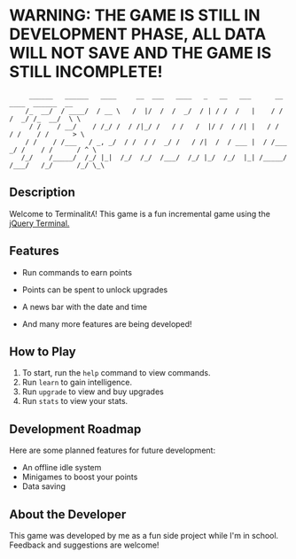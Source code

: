 #  **WARNING: THE GAME IS STILL IN DEVELOPMENT PHASE, ALL DATA WILL NOT SAVE AND THE GAME IS STILL INCOMPLETE!**


```
     ______   ______   ____     __  ___   ____   _   __   ___      __      ____  ______  __
    /_  __/  / ____/  / __ \   /  |/  /  /  _/  / | / /  /   |    / /     /  _/ /_  __/  \ \
     / /    / __/    / /_/ /  / /|_/ /   / /   /  |/ /  / /| |   / /      / /    / /      > \ 
    / /    / /___   / _, _/  / /  / /  _/ /   / /|  /  / ___ |  / /___  _/ /    / /      / ^ \ 
   /_/    /_____/  /_/ |_|  /_/  /_/  /___/  /_/ |_/  /_/  |_| /_____/ /___/   /_/      /_/ \_\
   ```

## Description
Welcome to Terminalitʎ! This game is a fun incremental game using the [jQuery Terminal.](https://terminal.jcubic.pl/) 

## Features

- Run commands to earn points
- Points can be spent to unlock upgrades
- A news bar with the date and time

- And many more features are being developed!

## How to Play

1. To start, run the `help` command to view commands.
2. Run `learn` to gain intelligence.
3. Run `upgrade` to view and buy upgrades
4. Run `stats` to view your stats.

## Development Roadmap

Here are some planned features for future development:

- An offline idle system
- Minigames to boost your points
- Data saving

## About the Developer

This game was developed by me as a fun side project while I'm in school. Feedback and suggestions are welcome!
